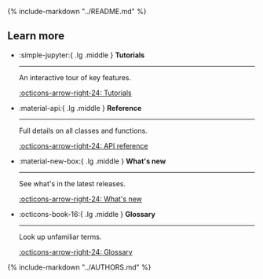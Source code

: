 {%
    include-markdown "../README.md"
%}

## Learn more

<div class="grid cards" markdown>

-   :simple-jupyter:{ .lg .middle } __Tutorials__

    ---

    An interactive tour of key features.

    [:octicons-arrow-right-24: Tutorials](notebooks/index.md)

-   :material-api:{ .lg .middle } __Reference__

    ---

    Full details on all classes and functions.

    [:octicons-arrow-right-24: API reference](reference/laser-generic.md)

-   :material-new-box:{ .lg .middle } __What's new__

    ---

    See what's in the latest releases.

    [:octicons-arrow-right-24: What's new](whatsnew.md)

-   :octicons-book-16:{ .lg .middle } __Glossary__

    ---

    Look up unfamiliar terms.

    [:octicons-arrow-right-24: Glossary](glossary.md)
</div>

{%
    include-markdown "../AUTHORS.md"
%}

